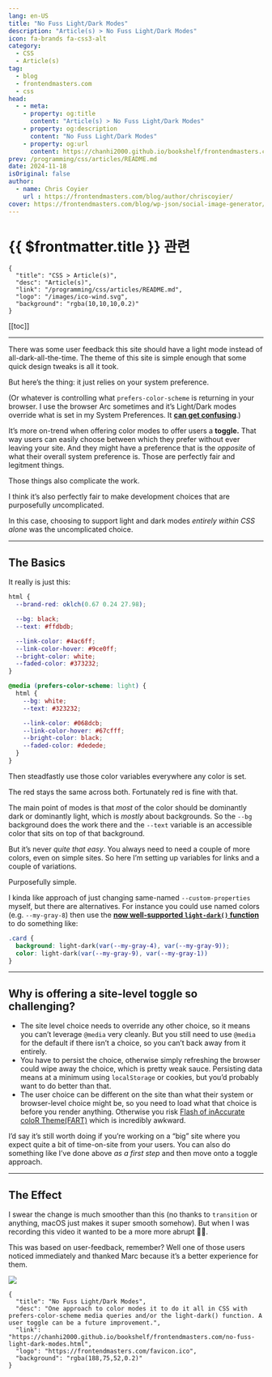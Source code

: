 ```yaml
---
lang: en-US
title: "No Fuss Light/Dark Modes"
description: "Article(s) > No Fuss Light/Dark Modes"
icon: fa-brands fa-css3-alt
category:
  - CSS
  - Article(s)
tag:
  - blog
  - frontendmasters.com
  - css
head:
  - - meta:
    - property: og:title
      content: "Article(s) > No Fuss Light/Dark Modes"
    - property: og:description
      content: "No Fuss Light/Dark Modes"
    - property: og:url
      content: https://chanhi2000.github.io/bookshelf/frontendmasters.com/no-fuss-light-dark-modes.html
prev: /programming/css/articles/README.md
date: 2024-11-18
isOriginal: false
author:
  - name: Chris Coyier
    url : https://frontendmasters.com/blog/author/chriscoyier/
cover: https://frontendmasters.com/blog/wp-json/social-image-generator/v1/image/4412
---
```


# {{ $frontmatter.title }} 관련

```component VPCard
{
  "title": "CSS > Article(s)",
  "desc": "Article(s)",
  "link": "/programming/css/articles/README.md",
  "logo": "/images/ico-wind.svg",
  "background": "rgba(10,10,10,0.2)"
}
```

[[toc]]

---

<SiteInfo
  name="No Fuss Light/Dark Modes"
  desc="One approach to color modes it to do it all in CSS with prefers-color-scheme media queries and/or the light-dark() function. A user toggle can be a future improvement."
  url="https://frontendmasters.com/blog/no-fuss-light-dark-modes/"
  logo="https://frontendmasters.com/favicon.ico"
  preview="https://frontendmasters.com/blog/wp-json/social-image-generator/v1/image/4412"/>

There was some user feedback this site should have a light mode instead of all-dark-all-the-time. The theme of this site is simple enough that some quick design tweaks is all it took.

But here’s the thing: it just relies on your system preference.

(Or whatever is controlling what `prefers-color-scheme` is returning in your browser. I use the browser Arc sometimes and it’s Light/Dark modes override what is set in my System Preferences. It [**can get confusing**](/frontendmasters.com/why-is-this-thing-in-dark-mode.md).)

It’s more on-trend when offering color modes to offer users a **toggle.** That way users can easily choose between which they prefer without ever leaving your site. And they might have a preference that is the *opposite* of what their overall system preference is. Those are perfectly fair and legitment things.

Those things also complicate the work.

I think it’s also perfectly fair to make development choices that are purposefully *un*complicated.

In this case, choosing to support light and dark modes *entirely within CSS alone* was the uncomplicated choice.

---

## The Basics

It really is just this:

```css :collapsed-lines
html {
  --brand-red: oklch(0.67 0.24 27.98);

  --bg: black;
  --text: #ffdbdb;

  --link-color: #4ac6ff;
  --link-color-hover: #9ce0ff;
  --bright-color: white;
  --faded-color: #373232;
}

@media (prefers-color-scheme: light) {
  html {
    --bg: white;
    --text: #323232;

    --link-color: #068dcb;
    --link-color-hover: #67cfff;
    --bright-color: black;
    --faded-color: #dedede;
  }
}
```

Then steadfastly use those color variables everywhere any color is set.

The red stays the same across both. Fortunately red is fine with that.

The main point of modes is that *most* of the color should be dominantly dark or dominantly light, which is *mostly* about backgrounds. So the `--bg` background does the work there and the `--text` variable is an accessible color that sits on top of that background.

But it’s never *quite that easy*. You always need to need a couple of more colors, even on simple sites. So here I’m setting up variables for links and a couple of variations.

Purposefully simple.

I kinda like approach of just changing same-named `--custom-properties` myself, but there are alternatives. For instance you could use named colors (e.g. `--my-gray-8`) then use the [**now well-supported `light-dark()` function**](/frontendmasters.com/dark-and-light.md) to do something like:

```css
.card {
  background: light-dark(var(--my-gray-4), var(--my-gray-9));
  color: light-dark(var(--my-gray-9), var(--my-gray-1))
}
```

---

## Why is offering a site-level toggle so challenging?

- The site level choice needs to override any other choice, so it means you can’t leverage `@media` very cleanly. But you still need to use `@media` for the default if there isn’t a choice, so you can’t back away from it entirely.
- You have to persist the choice, otherwise simply refreshing the browser could wipe away the choice, which is pretty weak sauce. Persisting data means at a minimum using `localStorage` or cookies, but you’d probably want to do better than that.
- The user choice can be different on the site than what their system or browser-level choice might be, so you need to load what that choice is before you render anything. Otherwise you risk [<VPIcon icon="fas fa-globe"/>Flash of inAccurate coloR Theme(FART)](https://css-tricks.com/flash-of-inaccurate-color-theme-fart/) which is incredibly awkward.

I’d say it’s still worth doing if you’re working on a “big” site where you expect quite a bit of time-on-site from your users. You can also do something like I’ve done above *as a first step* and then move onto a toggle approach.

---

## The Effect

I swear the change is much smoother than this (no thanks to `transition` or anything, macOS just makes it super smooth somehow). But when I was recording this video it wanted to be a more more abrupt 🤷‍♀️.

This was based on user-feedback, remember? Well one of those users noticed immediately and thanked Marc because it’s a better experience for them.

![](https://i0.wp.com/frontendmasters.com/blog/wp-content/uploads/2024/11/IMG_0320.jpg?resize=1024%2C813&ssl=1)

<!-- TODO: add ARTICLE CARD -->
```component VPCard
{
  "title": "No Fuss Light/Dark Modes",
  "desc": "One approach to color modes it to do it all in CSS with prefers-color-scheme media queries and/or the light-dark() function. A user toggle can be a future improvement.",
  "link": "https://chanhi2000.github.io/bookshelf/frontendmasters.com/no-fuss-light-dark-modes.html",
  "logo": "https://frontendmasters.com/favicon.ico",
  "background": "rgba(188,75,52,0.2)"
}
```
